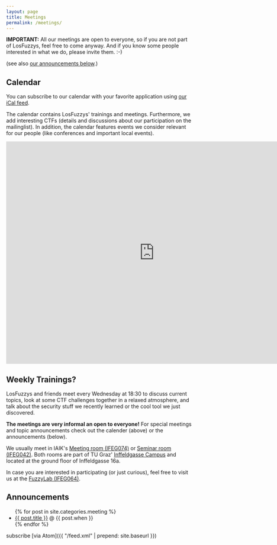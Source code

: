 ```yaml
---
layout: page
title: Meetings
permalink: /meetings/
---
```


**IMPORTANT:**
All our meetings are open to everyone, so if you are not part of LosFuzzys, feel free to come anyway. And if you know some people interested in what we do, please invite them. :-)

(see also [our announcements below](#announcements).)


## Calendar

You can subscribe to our calendar with your favorite application using [our iCal feed](https://calendar.google.com/calendar/ical/2904.cc_lq509kkank97fftfkjm3gmbq70%40group.calendar.google.com/public/basic.ics).

The calendar contains LosFuzzys' trainings and meetings. Furthermore, we add interesting CTFs (details and discussions about our participation on the mailinglist). In addition, the calendar features events we consider relevant for our people (like conferences and important local events).

<iframe src="https://calendar.google.com/calendar/embed?showPrint=0&title=LosFuzzys%27%20Calendar&amp;showTitle=0&amp;showCalendars=0&amp;height=600&amp;wkst=2&amp;bgcolor=%23c0c0c0&amp;src=2904.cc_lq509kkank97fftfkjm3gmbq70%40group.calendar.google.com&amp;color=%238C500B&amp;ctz=Europe%2FVienna" style="border-width:0" width="800" height="600" frameborder="0" scrolling="no"></iframe>


## Weekly Trainings?

LosFuzzys and friends meet every Wednesday at 18:30 to discuss current topics, look at some CTF challenges together in a relaxed atmosphere, and talk about the security stuff we recently learned or the cool tool we just discovered.

**The meetings are very informal an open to everyone!** For special meetings and topic announcements check out the calender (above) or the announcements (below).

We usually meet in IAIK's [Meeting room (IFEG074)](https://online.tugraz.at/tug_online/ris.ris?pOrgNr=983&pQuellGeogrBTypNr=5&pZielGeogrBTypNr=5&pZielGeogrBerNr=3020009&pRaumNr=4839&pActionFlag=A&pShowEinzelraum=J) or [Seminar room (IFEG042)](https://online.tugraz.at/tug_online/ris.ris?pOrgNr=983&pQuellGeogrBTypNr=5&pZielGeogrBTypNr=5&pZielGeogrBerNr=3020009&pRaumNr=4844&pActionFlag=A&pShowEinzelraum=J). Both rooms are part of TU Graz' [Inffeldgasse Campus](https://tu4u.tugraz.at/fileadmin/public/Studierende_und_Bedienstete/Bilder/Campusplan/Gebaeudebereich-IFG.gif) and located at the ground floor of Inffeldgasse 16a.

In case you are interested in participating (or just curious), feel free to visit us at the [FuzzyLab (IFEG064)](https://online.tugraz.at/tug_online/ris.ris?pOrgNr=983&pQuellGeogrBTypNr=5&pZielGeogrBTypNr=5&pZielGeogrBerNr=3020009&pRaumNr=4838&pActionFlag=A&pShowEinzelraum=J).


## Announcements

<ul>
{% for post in site.categories.meeting %}
<li><a href="{{ post.url | prepend: site.baseurl }}">{{ post.title }}</a> @ {{ post.when }} </li>
{% endfor %}
</ul>

subscribe [via Atom]({{ "/feed.xml" | prepend: site.baseurl }})


